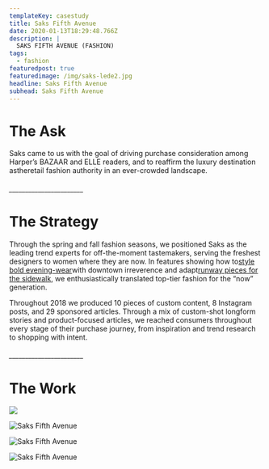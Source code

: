 ```yaml
---
templateKey: casestudy
title: Saks Fifth Avenue
date: 2020-01-13T18:29:48.766Z
description: |
  SAKS FIFTH AVENUE (FASHION)
tags:
  - fashion
featuredpost: true
featuredimage: /img/saks-lede2.jpg
headline: Saks Fifth Avenue
subhead: Saks Fifth Avenue
---
```

# **The Ask**

Saks came to us with the goal of driving purchase consideration among Harper’s BAZAAR and ELLE readers, and to reaffirm the luxury destination astheretail fashion authority in an ever-crowded landscape.

###### \_\_\_\_\_\_\_\_\_\_\_\_\_\_\_\_\_\_\_\_\_\__

# **The Strategy**

Through the spring and fall fashion seasons, we positioned Saks as the leading trend experts for off-the-moment tastemakers, serving the freshest designers to women where they are now. In features showing how to[style bold evening-wear](https://www.elle.com/fashion/personal-style/a19663585/the-secret-to-wearing-springs-boldest-evening-looks/)with downtown irreverence and adapt[runway pieces for the sidewalk](https://www.harpersbazaar.com/fashion/trends/a19607665/the-runway-buy-3-statement-pieces-and-how-to-wear-them/), we enthusiastically translated top-tier fashion for the “now” generation.

Throughout 2018 we produced 10 pieces of custom content, 8 Instagram posts, and 29 sponsored articles. Through a mix of custom-shot longform stories and product-focused articles, we reached consumers throughout every stage of their purchase journey, from inspiration and trend research to shopping with intent.

###### \_\_\_\_\_\_\_\_\_\_\_\_\_\_\_\_\_\_\_\_\_\__

# **The Work**

![](/img/download-1.44.48-pm.png)

![Saks Fifth Avenue](/img/download-6-.png "2")

![Saks Fifth Avenue](/img/download-8-.png "3")

![Saks Fifth Avenue](/img/download-7-.png "4")
